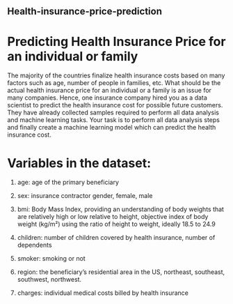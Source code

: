 ## Health-insurance-price-prediction

# Predicting Health Insurance Price for an individual or family

The majority of the countries finalize health insurance costs based on many factors such as age, number of people in families, etc. What should be the actual health insurance price for an individual or a family is an issue for many companies. Hence, one insurance company hired you as a data scientist to predict the health insurance cost for possible future customers. They have already collected samples required to perform all data analysis and machine learning tasks. Your task is to perform all data analysis steps and finally create a machine learning model which can predict the health insurance cost.


# Variables in the dataset:

1. age: age of the primary beneficiary

2. sex: insurance contractor gender, female, male

3. bmi: Body Mass Index, providing an understanding of body weights that are relatively high or low relative to height, objective index of body weight (kg/m²) using the ratio of height to weight, ideally 18.5 to 24.9

4. children: number of children covered by health insurance, number of dependents

5. smoker: smoking or not

6. region: the beneficiary’s residential area in the US, northeast, southeast, southwest, northwest.

7. charges: individual medical costs billed by health insurance
